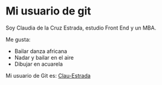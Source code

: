 # Mi usuario de git

Soy Claudia de la Cruz Estrada, estudio Front End y un MBA.

Me gusta:

- Bailar danza africana
- Nadar y bailar en el aire
- Dibujar en acuarela

Mi usuario de Git es: [Clau-Estrada](https://github.com/Clau-Estrada)